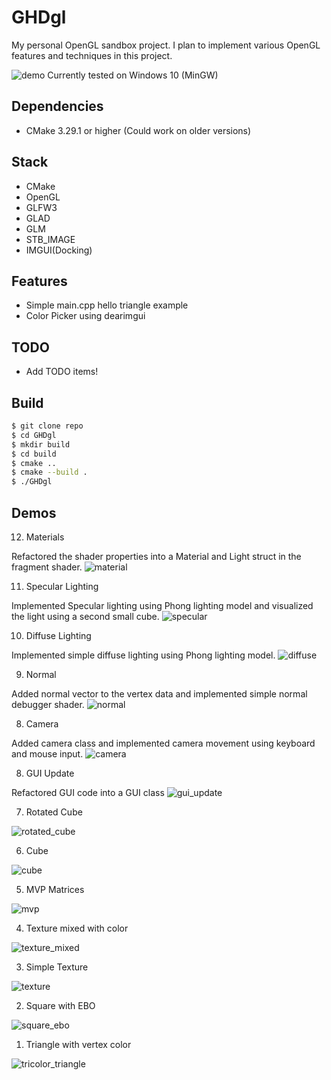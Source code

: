 # GHDgl

My personal OpenGL sandbox project.
I plan to implement various OpenGL features and techniques in this project.

![demo](demo.png)
Currently tested on Windows 10 (MinGW)

## Dependencies

- CMake 3.29.1 or higher (Could work on older versions)

## Stack

- CMake
- OpenGL
- GLFW3
- GLAD
- GLM
- STB_IMAGE
- IMGUI(Docking)

## Features

- Simple main.cpp hello triangle example
- Color Picker using dearimgui

## TODO

- Add TODO items!

## Build

```bash
$ git clone repo
$ cd GHDgl
$ mkdir build
$ cd build
$ cmake ..
$ cmake --build .
$ ./GHDgl
```

## Demos

12. Materials

Refactored the shader properties into a Material and Light struct in the fragment shader.
![material](demos/material.png)

11. Specular Lighting

Implemented Specular lighting using Phong lighting model and visualized the light using a second small cube.
![specular](demos/specular.png)

10. Diffuse Lighting

Implemented simple diffuse lighting using Phong lighting model.
![diffuse](demos/diffuse.png)

9. Normal

Added normal vector to the vertex data and implemented simple normal debugger shader.
![normal](demos/normal.png)

8. Camera

Added camera class and implemented camera movement using keyboard and mouse input.
![camera](demos/camera.png)

8. GUI Update

Refactored GUI code into a GUI class
![gui_update](demos/gui_update.png)

7. Rotated Cube

![rotated_cube](demos/rotated_cube.png)

6. Cube

![cube](demos/cube.png)

5. MVP Matrices

![mvp](demos/MVP.png)

4. Texture mixed with color

![texture_mixed](demos/texture_mixed.png)

3. Simple Texture

![texture](demos/texture.png)

2. Square with EBO

![square_ebo](demos/square_ebo.png)

1. Triangle with vertex color

![tricolor_triangle](demos/tricolor_triangle.png)

